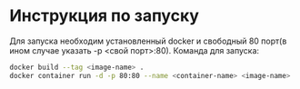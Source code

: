 # Инструкция по запуску
Для запуска необходим установленный docker и свободный 80 порт(в ином случае указать -p <свой порт>:80). Команда для запуска: 
```sh
docker build --tag <image-name> . 
docker container run -d -p 80:80 --name <container-name> <image-name>
```